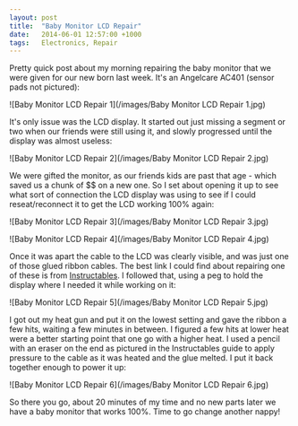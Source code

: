 ```yaml
---
layout: post
title:  "Baby Monitor LCD Repair"
date:   2014-06-01 12:57:00 +1000
tags:   Electronics, Repair
---
```


Pretty quick post about my morning repairing the baby monitor that we were given for our new born last week.  It's an Angelcare AC401 (sensor pads not pictured):

![Baby Monitor LCD Repair 1](/images/Baby Monitor LCD Repair 1.jpg)

It's only issue was the LCD display.  It started out just missing a segment or two when our friends were still using it, and slowly progressed until the display was almost useless:

![Baby Monitor LCD Repair 2](/images/Baby Monitor LCD Repair 2.jpg)

We were gifted the monitor, as our friends kids are past that age - which saved us a chunk of $$ on a new one.  So I set about opening it up to see what sort of connection the LCD display was using to see if I could reseat/reconnect it to get the LCD working 100% again:

![Baby Monitor LCD Repair 3](/images/Baby Monitor LCD Repair 3.jpg)

![Baby Monitor LCD Repair 4](/images/Baby Monitor LCD Repair 4.jpg)

Once it was apart the cable to the LCD was clearly visible, and was just one of those glued ribbon cables.  The best link I could find about repairing one of these is from [Instructables](http://www.instructables.com/id/Repair-a-Malfunctioning-LCD/).  I followed that, using a peg to hold the display where I needed it while working on it:

![Baby Monitor LCD Repair 5](/images/Baby Monitor LCD Repair 5.jpg)

I got out my heat gun and put it on the lowest setting and gave the ribbon a few hits, waiting a few minutes in between.  I figured a few hits at lower heat were a better starting point that one go with a higher heat.  I used a pencil with an eraser on the end as pictured in the Instructables guide to apply pressure to the cable as it was heated and the glue melted.  I put it back together enough to power it up:

![Baby Monitor LCD Repair 6](/images/Baby Monitor LCD Repair 6.jpg)

So there you go, about 20 minutes of my time and no new parts later we have a baby monitor that works 100%.  Time to go change another nappy!